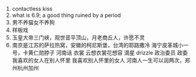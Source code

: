 1. contactless kiss
2. what is 6.9; a good thing ruined by a period
3. 男不养猫女不养狗
4. 样板戏
5. 玉皇大帝三门峡，观世音平顶山，月老商丘人，许愿不灵
6. 南京是江苏的萨拉热窝，安徽的柯尼斯堡，台湾的耶路撒冷
海宁皮革城小一号，卡黄仁勋脖子
河南话 衣裳 云想衣裳花想容 滴星 drizzle
政治委员 政委
我喜欢的女人在别人怀里 我喜欢别人怀里的女人
河南人一生可以润两次，郑州杭州加州